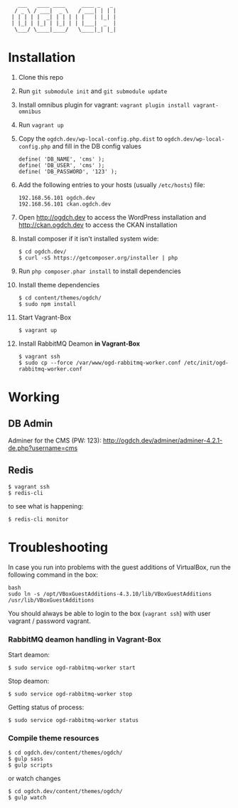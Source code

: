        ___   ____ ____     ____ _   _ 
      / _ \ / ___|  _ \   / ___| | | |
     | | | | |  _| | | | | |   | |_| |
     | |_| | |_| | |_| | | |___|  _  |
      \___/ \____|____/   \____|_| |_|
                                      
                                      
# Installation

1. Clone this repo
2. Run `git submodule init` and `git submodule update`
3. Install omnibus plugin for vagrant: `vagrant plugin install vagrant-omnibus`
4. Run `vagrant up`
5. Copy the `ogdch.dev/wp-local-config.php.dist` to `ogdch.dev/wp-local-config.php` and fill in the DB config values
    ```
    define( 'DB_NAME', 'cms' );
    define( 'DB_USER', 'cms' );
    define( 'DB_PASSWORD', '123' );
    ```

6.  Add the following entries to your hosts (usually `/etc/hosts`) file:
    ```
    192.168.56.101 ogdch.dev
    192.168.56.101 ckan.ogdch.dev
    ```
    
7. Open http://ogdch.dev to access the WordPress installation and http://ckan.ogdch.dev to access the CKAN installation

8. Install composer if it isn't installed system wide:
    ```
    $ cd ogdch.dev/
    $ curl -sS https://getcomposer.org/installer | php
    ```
    
9. Run `php composer.phar install` to install dependencies

10. Install theme dependencies
    ```
    $ cd content/themes/ogdch/
    $ sudo npm install
    ```
    
11. Start Vagrant-Box
    ```
    $ vagrant up
    ```
    
12. Install RabbitMQ Deamon **in Vagrant-Box**
    ```
    $ vagrant ssh
    $ sudo cp --force /var/www/ogd-rabbitmq-worker.conf /etc/init/ogd-rabbitmq-worker.conf
    ```
    

# Working

## DB Admin
Adminer for the CMS (PW: 123): http://ogdch.dev/adminer/adminer-4.2.1-de.php?username=cms

## Redis
    $ vagrant ssh
    $ redis-cli

to see what is happening:

    $ redis-cli monitor

# Troubleshooting

In case you run into problems with the guest additions of VirtualBox, run the following command in the box:

    bash
    sudo ln -s /opt/VBoxGuestAdditions-4.3.10/lib/VBoxGuestAdditions /usr/lib/VBoxGuestAdditions

You should always be able to login to the box (`vagrant ssh`) with user vagrant / password vagrant.


### RabbitMQ deamon handling in Vagrant-Box
Start deamon:

    $ sudo service ogd-rabbitmq-worker start
    
Stop deamon:

    $ sudo service ogd-rabbitmq-worker stop
    
Getting status of process:

    $ sudo service ogd-rabbitmq-worker status
    
### Compile theme resources
    $ cd ogdch.dev/content/themes/ogdch/
    $ gulp sass
    $ gulp scripts
    
or watch changes

    $ cd ogdch.dev/content/themes/ogdch/
    $ gulp watch
    
